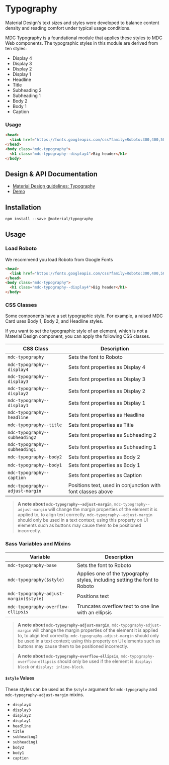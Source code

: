 <!--docs:
title: "Typography"
layout: detail
section: components
excerpt: "Typographic scale that handles a set of type sizes"
iconId: typography
path: /catalog/typography/
-->

# Typography

Material Design's text sizes and styles were developed to balance content density and reading comfort under typical usage conditions.

MDC Typography is a foundational module that applies these styles to MDC Web components. The typographic styles in this module are derived from ten styles:

* Display 4
* Display 3
* Display 2
* Display 1
* Headline
* Title
* Subheading 2
* Subheading 1
* Body 2
* Body 1
* Caption

### Usage

```html
<head>
  <link href="https://fonts.googleapis.com/css?family=Roboto:300,400,500" rel="stylesheet">
</head>
<body class="mdc-typography">
  <h1 class="mdc-typography--display4">Big header</h1>
</body>
```

## Design & API Documentation

<ul class="icon-list">
  <li class="icon-list-item icon-list-item--spec">
    <a href="https://material.io/guidelines/style/typography.html">Material Design guidelines: Typography</a>
  </li>
  <li class="icon-list-item icon-list-item--link">
    <a href="https://material-components-web.appspot.com/typography.html">Demo</a>
  </li>
</ul>

## Installation

```
npm install --save @material/typography
```

## Usage

### Load Roboto

We recommend you load Roboto from Google Fonts

```html
<head>
  <link href="https://fonts.googleapis.com/css?family=Roboto:300,400,500" rel="stylesheet">
</head>
<body class="mdc-typography">
  <h1 class="mdc-typography--display4">Big header</h1>
</body>
```

### CSS Classes

Some components have a set typographic style. For example, a raised MDC Card uses Body 1, Body 2, and Headline styles.

If you want to set the typographic style of an element, which is not a Material Design component, you can apply the following CSS classes.

CSS Class | Description
--- | ---
`mdc-typography` | Sets the font to Roboto
`mdc-typography--display4` | Sets font properties as Display 4
`mdc-typography--display3` | Sets font properties as Display 3
`mdc-typography--display2` | Sets font properties as Display 2
`mdc-typography--display1` | Sets font properties as Display 1
`mdc-typography--headline` | Sets font properties as Headline
`mdc-typography--title` | Sets font properties as Title
`mdc-typography--subheading2` | Sets font properties as Subheading 2
`mdc-typography--subheading1` | Sets font properties as Subheading 1
`mdc-typography--body2` | Sets font properties as Body 2
`mdc-typography--body1` | Sets font properties as Body 1
`mdc-typography--caption` | Sets font properties as Caption
`mdc-typography--adjust-margin` | Positions text, used in conjunction with font classes above

> **A note about `mdc-typography--adjust-margin`**, `mdc-typography--adjust-margin` will change the margin properties of the element it is applied to, to align text correctly. `mdc-typography--adjust-margin` should only be used in a text context; using this property on UI elements such as buttons may cause them to be positioned incorrectly.

### Sass Variables and Mixins

Variable | Description
--- | ---
`mdc-typography-base` | Sets the font to Roboto
`mdc-typography($style)` | Applies one of the typography styles, including setting the font to Roboto
`mdc-typography-adjust-margin($style)` | Positions text
`mdc-typography-overflow-ellipsis` | Truncates overflow text to one line with an ellipsis

> **A note about `mdc-typography-adjust-margin`**, `mdc-typography-adjust-margin` will change the margin properties of the element it is applied to, to align text correctly. `mdc-typography-adjust-margin` should only be used in a text context; using this property on UI elements such as buttons may cause them to be positioned incorrectly.

> **A note about `mdc-typography-overflow-ellipsis`**, `mdc-typography-overflow-ellipsis` should only be used if the element is `display: block` or `display: inline-block`.

#### `$style` Values

These styles can be used as the `$style` argument for `mdc-typography` and `mdc-typography-adjust-margin` mixins.

* `display4`
* `display3`
* `display2`
* `display1`
* `headline`
* `title`
* `subheading2`
* `subheading1`
* `body2`
* `body1`
* `caption`

